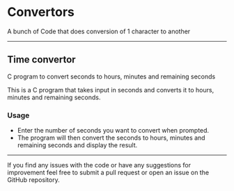 # Convertors

A bunch of Code that does conversion of 1 character to another

---

## Time convertor

C program to convert seconds to hours, minutes and remaining seconds

This is a C program that takes input in seconds and converts it to hours, minutes and remaining seconds.

### Usage

- Enter the number of seconds you want to convert when prompted.
- The program will then convert the seconds to hours, minutes and remaining seconds and display the result.

---

If you find any issues with the code or have any suggestions for improvement feel free to submit a pull request or open an issue on the GitHub repository.
